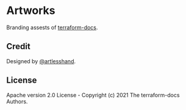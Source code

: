 # Artworks

Branding assests of [terraform-docs].

## Credit

Designed by [@artlesshand].

## License

Apache version 2.0 License - Copyright (c) 2021 The terraform-docs Authors.

[terraform-docs]: https://github.com/terraform-docs/terraform-docs
[@artlesshand]: https://github.com/artlesshand

